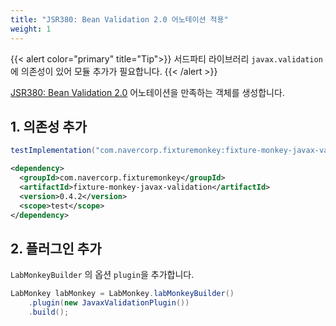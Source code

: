 ```yaml
---
title: "JSR380: Bean Validation 2.0 어노테이션 적용"
weight: 1
---
```

{{< alert color="primary" title="Tip">}}
서드파티 라이브러리 `javax.validation`에 의존성이 있어 모듈 추가가 필요합니다.
{{< /alert >}}

[JSR380: Bean Validation 2.0](https://jcp.org/en/jsr/detail?id=380) 어노테이션을 만족하는 객체를 생성합니다.

## 1. 의존성 추가
```groovy
testImplementation("com.navercorp.fixturemonkey:fixture-monkey-javax-validation:0.4.2")
```

```xml
<dependency>
  <groupId>com.navercorp.fixturemonkey</groupId>
  <artifactId>fixture-monkey-javax-validation</artifactId>
  <version>0.4.2</version>
  <scope>test</scope>
</dependency>
```

## 2. 플러그인 추가
`LabMonkeyBuilder` 의 옵션 `plugin`을 추가합니다.

```java
LabMonkey labMonkey = LabMonkey.labMonkeyBuilder()
    .plugin(new JavaxValidationPlugin())
    .build();
```
